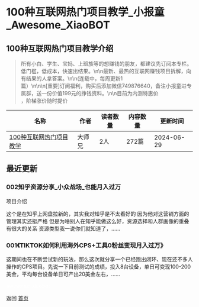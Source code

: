 # 100种互联网热门项目教学_小报童_Awesome_XiaoBOT

## 100种互联网热门项目教学介绍
> 所有小白、学生、宝妈、上班族等的想赚钱的朋友，都建议先订阅本专栏。低门槛，低成本，快速出结果。\n\n最新、最热的互联网赚钱项目拆解，向有结果的人拿答案。\n\n(连载中，每周更新1  
篇）\n\n\n[重要]订阅福利，购买后添加微信749876640，备注小报童进专属群，送一份价值199元的挣钱资料。\n\n目前为内测特惠价  
，阶梯涨价随时提价  
  


|名称|作者|读者数量|内容数量|更新时间|
|---|---|---|---|---|
|[100种互联网热门项目教学](https://xiaobot.net/p/Fuye666888?refer=0b133df9-27dc-423b-8101-639049001c13)|大师兄|2人|272篇|2024-06-29|

## 最近更新
### 002知乎资源分享_小众战场_也能月入过万

项目介绍

这个是在知乎上网盘拉新的，其实我对知乎是不太看好的 因为他对这营销方面的管理其实还挺严格 但是为啥别人在知乎能做这么好，资源选择和人群画像的重叠有很大的关系
资源类型我一说你们就知道了，......

### 001《TIKTOK如何利用海外CPS+工具0粉丝变现月入过万》

这期间也在不断尝试新的玩法，那么这次就分享一个已经跑出闭环、现在还不多人操作的CPS项目。先说一下目前测试的成绩，投入8台设备，单日可变现100-200美金，平均每台设备单日可产出20美金左右，......


<a href="https://github.com/Reno9527/awesome-xiaobot" style="color: white; text-decoration: none;">awesome-xiaobot</a>

返回 [首页](../README.md)

